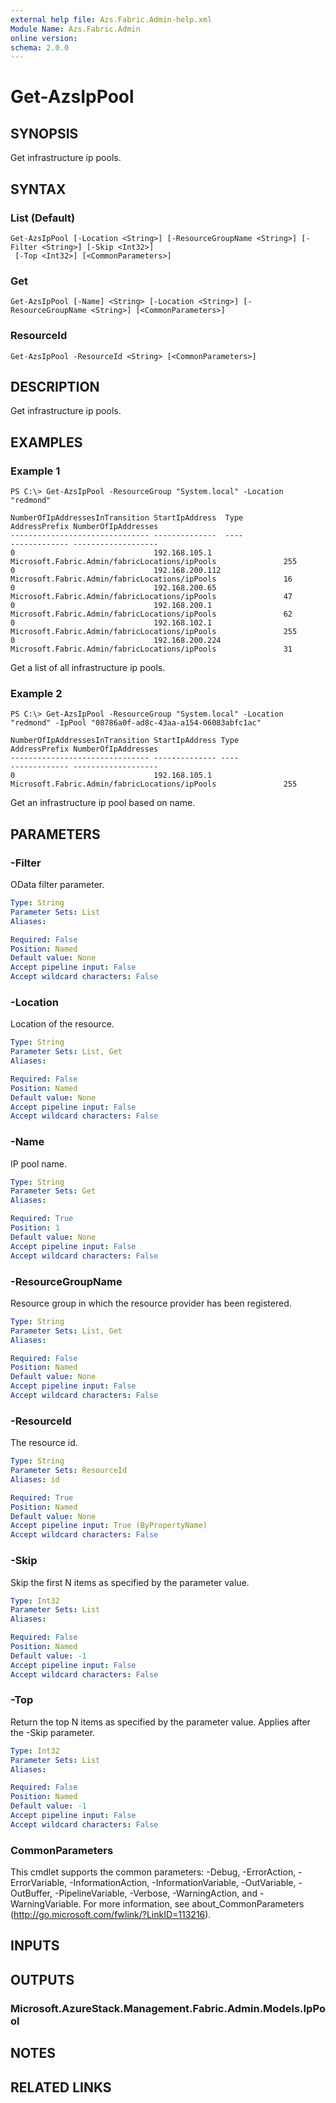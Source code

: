 ```yaml
---
external help file: Azs.Fabric.Admin-help.xml
Module Name: Azs.Fabric.Admin
online version: 
schema: 2.0.0
---
```


# Get-AzsIpPool

## SYNOPSIS
Get infrastructure ip pools.

## SYNTAX

### List (Default)
```
Get-AzsIpPool [-Location <String>] [-ResourceGroupName <String>] [-Filter <String>] [-Skip <Int32>]
 [-Top <Int32>] [<CommonParameters>]
```

### Get
```
Get-AzsIpPool [-Name] <String> [-Location <String>] [-ResourceGroupName <String>] [<CommonParameters>]
```

### ResourceId
```
Get-AzsIpPool -ResourceId <String> [<CommonParameters>]
```

## DESCRIPTION
Get infrastructure ip pools.

## EXAMPLES

### Example 1
```
PS C:\> Get-AzsIpPool -ResourceGroup "System.local" -Location "redmond"

NumberOfIpAddressesInTransition StartIpAddress  Type                                           AddressPrefix NumberOfIpAddresses
------------------------------- --------------  ----                                           ------------- -------------------
0                               192.168.105.1   Microsoft.Fabric.Admin/fabricLocations/ipPools               255
0                               192.168.200.112 Microsoft.Fabric.Admin/fabricLocations/ipPools               16
0                               192.168.200.65  Microsoft.Fabric.Admin/fabricLocations/ipPools               47
0                               192.168.200.1   Microsoft.Fabric.Admin/fabricLocations/ipPools               62
0                               192.168.102.1   Microsoft.Fabric.Admin/fabricLocations/ipPools               255
0                               192.168.200.224 Microsoft.Fabric.Admin/fabricLocations/ipPools               31
```

Get a list of all infrastructure ip pools.

### Example 2
```
PS C:\> Get-AzsIpPool -ResourceGroup "System.local" -Location "redmond" -IpPool "08786a0f-ad8c-43aa-a154-06083abfc1ac"

NumberOfIpAddressesInTransition StartIpAddress Type                                           AddressPrefix NumberOfIpAddresses
------------------------------- -------------- ----                                           ------------- -------------------
0                               192.168.105.1  Microsoft.Fabric.Admin/fabricLocations/ipPools               255
```

Get an infrastructure ip pool based on name.

## PARAMETERS

### -Filter
OData filter parameter.

```yaml
Type: String
Parameter Sets: List
Aliases: 

Required: False
Position: Named
Default value: None
Accept pipeline input: False
Accept wildcard characters: False
```

### -Location
Location of the resource.

```yaml
Type: String
Parameter Sets: List, Get
Aliases: 

Required: False
Position: Named
Default value: None
Accept pipeline input: False
Accept wildcard characters: False
```

### -Name
IP pool name.

```yaml
Type: String
Parameter Sets: Get
Aliases: 

Required: True
Position: 1
Default value: None
Accept pipeline input: False
Accept wildcard characters: False
```

### -ResourceGroupName
Resource group in which the resource provider has been registered.

```yaml
Type: String
Parameter Sets: List, Get
Aliases: 

Required: False
Position: Named
Default value: None
Accept pipeline input: False
Accept wildcard characters: False
```

### -ResourceId
The resource id.

```yaml
Type: String
Parameter Sets: ResourceId
Aliases: id

Required: True
Position: Named
Default value: None
Accept pipeline input: True (ByPropertyName)
Accept wildcard characters: False
```

### -Skip
Skip the first N items as specified by the parameter value.

```yaml
Type: Int32
Parameter Sets: List
Aliases: 

Required: False
Position: Named
Default value: -1
Accept pipeline input: False
Accept wildcard characters: False
```

### -Top
Return the top N items as specified by the parameter value.
Applies after the -Skip parameter.

```yaml
Type: Int32
Parameter Sets: List
Aliases: 

Required: False
Position: Named
Default value: -1
Accept pipeline input: False
Accept wildcard characters: False
```

### CommonParameters
This cmdlet supports the common parameters: -Debug, -ErrorAction, -ErrorVariable, -InformationAction, -InformationVariable, -OutVariable, -OutBuffer, -PipelineVariable, -Verbose, -WarningAction, and -WarningVariable. For more information, see about_CommonParameters (http://go.microsoft.com/fwlink/?LinkID=113216).

## INPUTS

## OUTPUTS

### Microsoft.AzureStack.Management.Fabric.Admin.Models.IpPool

## NOTES

## RELATED LINKS

